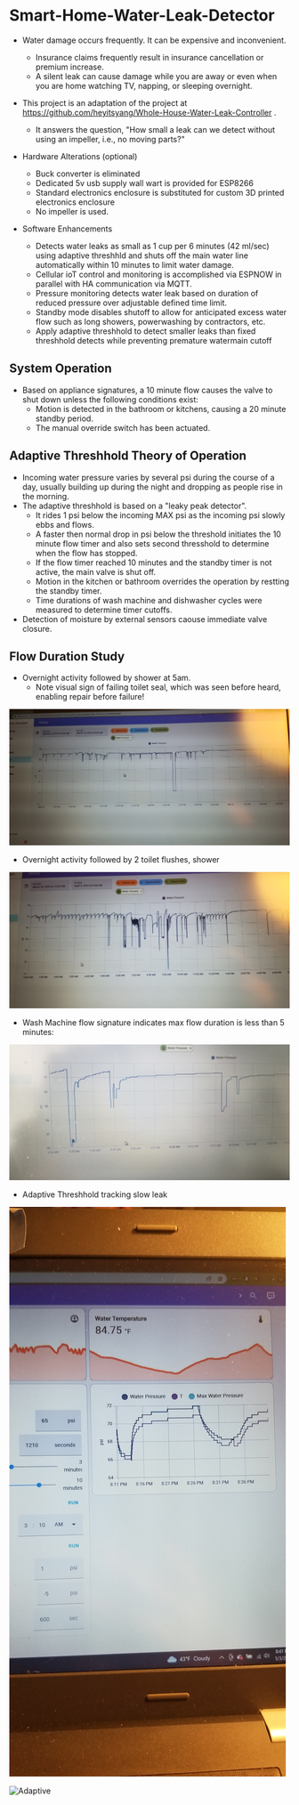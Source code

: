 # Smart-Home-Water-Leak-Detector


- Water damage occurs frequently. It can be expensive and inconvenient.
	- Insurance claims frequently result in insurance cancellation or premium increase.
	- A silent leak can cause damage while you are away or even when you are home watching TV, napping, or sleeping overnight.

- This project is an adaptation of the project at https://github.com/heyitsyang/Whole-House-Water-Leak-Controller .
  	- It answers the question, "How small a leak can we detect without using an impeller, i.e., no moving parts?"
  	  
-  Hardware Alterations (optional)
	- Buck converter is eliminated 
 	- Dedicated 5v usb supply wall wart is provided for ESP8266
  	- Standard electronics enclosure is substituted for custom 3D printed electronics enclosure
	- No impeller is used.

- Software Enhancements
	- Detects water leaks as small as 1 cup per 6 minutes (42 ml/sec) using adaptive threshhld and shuts off the main water line automatically within 10 minutes to limit water damage.
 	- Cellular ioT control and monitoring is accomplished via ESPNOW in parallel with HA communication via MQTT.
	- Pressure monitoring detects water leak based on duration of reduced pressure over adjustable defined time limit. 
   	- Standby mode disables shutoff to allow for anticipated excess water flow such as long showers, powerwashing by contractors, etc.
	- Apply adaptive threshhold to detect smaller leaks than fixed threshhold detects while preventing premature watermain cutoff

## System Operation
- Based on appliance signatures, a 10 minute flow causes the valve to shut down unless the following conditions exist:
	- Motion is detected in the bathroom or kitchens, causing a 20 minute standby period.
	- The manual override switch has been actuated.

## Adaptive Threshhold Theory of Operation
- Incoming water pressure varies by several psi during the course of a day, usually building up during the night and dropping as people rise in the morning.
- The adaptive threshhold is based on a "leaky peak detector".
 	- It rides 1 psi below the incoming MAX psi as the incoming psi slowly ebbs and flows.
  	- A faster then normal drop in psi below the threshold initiates the 10 minute flow timer and also sets second thresshold to determine when the flow has stopped.
   	- If the flow timer reached 10 minutes and the standby timer is not active, the main valve is shut off.
   	- Motion in the kitchen or bathroom overrides the operation by restting the standby timer.
   	- Time durations of wash machine and dishwasher cycles were measured to determine timer cutoffs.
- Detection of moisture by external sensors caouse immediate valve closure. 

## Flow Duration Study
- Overnight activity followed by shower at 5am.
	- Note visual sign of failing toilet seal, which was seen before heard, enabling repair before failure!
   
![Toilet Flush](media/ToiLeak.jpg)

- Overnight activity followed by 2 toilet flushes, shower

![Shower](media/ToiLeak2.jpg)

- Wash Machine flow signature indicates max flow duration is less than 5 minutes:

![LaundrySignature](media/LaundrySignature.jpg)

- Adaptive Threshhold tracking slow leak
  
![Adaptive](media/AdaptiveThreshhold2.jpg)

![Adaptive](media/AdaptiveThreshhold.jpg)



